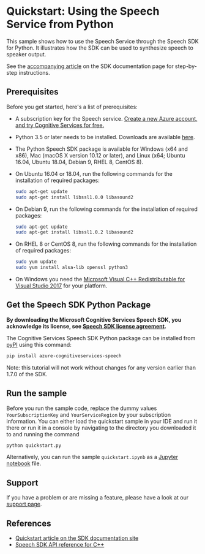 # Quickstart: Using the Speech Service from Python

This sample shows how to use the Speech Service through the Speech SDK for Python. It illustrates how the SDK can be used to synthesize speech to speaker output.

See the [accompanying article](https://docs.microsoft.com/azure/cognitive-services/speech-service/quickstart-text-to-speech-python) on the SDK documentation page for step-by-step instructions.

## Prerequisites

Before you get started, here's a list of prerequisites:

* A subscription key for the Speech service. [Create a new Azure account, and try Cognitive Services for free.](https://azure.microsoft.com/free/cognitive-services/)
* Python 3.5 or later needs to be installed. Downloads are available [here](https://www.python.org/downloads/).
* The Python Speech SDK package is available for Windows (x64 and x86), Mac (macOS X version 10.12 or later), and Linux (x64; Ubuntu 16.04, Ubuntu 18.04, Debian 9, RHEL 8, CentOS 8).
* On Ubuntu 16.04 or 18.04, run the following commands for the installation of required packages:
  
  ```sh
  sudo apt-get update
  sudo apt-get install libssl1.0.0 libasound2
  ```

* On Debian 9, run the following commands for the installation of required packages:

  ```sh
  sudo apt-get update
  sudo apt-get install libssl1.0.2 libasound2
  ```

* On RHEL 8 or CentOS 8, run the following commands for the installation of required packages:
  ```sh
  sudo yum update
  sudo yum install alsa-lib openssl python3
  ```

* On Windows you need the [Microsoft Visual C++ Redistributable for Visual Studio 2017](https://support.microsoft.com/help/2977003/the-latest-supported-visual-c-downloads) for your platform.

## Get the Speech SDK Python Package

**By downloading the Microsoft Cognitive Services Speech SDK, you acknowledge its license, see [Speech SDK license agreement](https://aka.ms/csspeech/license201809).**

The Cognitive Services Speech SDK Python package can be installed from [pyPI](https://pypi.org/) using this command:

```sh
pip install azure-cognitiveservices-speech
```

Note: this tutorial will not work without changes for any version earlier than 1.7.0 of the SDK.

## Run the sample

Before you run the sample code, replace the dummy values `YourSubscriptionKey` and `YourServiceRegion` by your subscription information.
You can either load the quickstart sample in your IDE and run it there or run it in a console by navigating to the directory you downloaded it to and running the command

```sh
python quickstart.py
```

Alternatively, you can run the sample `quickstart.ipynb` as a [Jupyter notebook](https://jupyter.org) file.

## Support

If you have a problem or are missing a feature, please have a look at our [support page](https://docs.microsoft.com/azure/cognitive-services/speech-service/support).

## References

* [Quickstart article on the SDK documentation site](https://docs.microsoft.com/azure/cognitive-services/speech-service/quickstart-text-to-speech-python)
* [Speech SDK API reference for C++](https://aka.ms/csspeech/pythonref)
